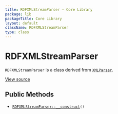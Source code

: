 ```yaml
---
title: RDFXMLStreamParser — Core Library
package: lib
packageTitle: Core Library
layout: default
className: RDFXMLStreamParser
type: class
---
```


# RDFXMLStreamParser

<code>RDFXMLStreamParser</code> is a class derived from <code><a href="XMLParser">XMLParser</a></code>.

<a href="https://github.com/eregansu/lib/blob/master/rdfxmlstream.php">View source</a>

## Public Methods

* <code><a href="RDFXMLStreamParser%3A%3A__construct">RDFXMLStreamParser::__construct</a>()</code>


